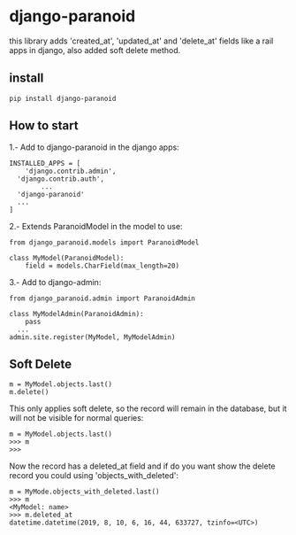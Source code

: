 
# django-paranoid
this library adds 'created_at', 'updated_at' and 'delete_at'  fields like a rail apps in django, also added soft delete method.


## install

    pip install django-paranoid

## How to start
1.- Add to django-paranoid in the django apps:

    INSTALLED_APPS = [
        'django.contrib.admin',
      'django.contrib.auth',
            ...
      'django-paranoid'
      ...
    ]
2.- Extends ParanoidModel in the model to use:

    from django_paranoid.models import ParanoidModel

    class MyModel(ParanoidModel):
        field = models.CharField(max_length=20)

3.- Add to django-admin:

    from django_paranoid.admin import ParanoidAdmin

    class MyModelAdmin(ParanoidAdmin):
        pass
      ...
    admin.site.register(MyModel, MyModelAdmin)
    
    
## Soft Delete
    
    m = MyModel.objects.last()
    m.delete()
    

This only applies soft delete, so the record will remain in the database, but it will not be visible for normal queries:
    
    m = MyModel.objects.last()
    >>> m
    >>>

Now the record has a deleted_at field and if do you want show the delete record you could using 'objects_with_deleted':

    m = MyMode.objects_with_deleted.last()
    >>> m
    <MyModel: name>
    >>> m.deleted_at
    datetime.datetime(2019, 8, 10, 6, 16, 44, 633727, tzinfo=<UTC>)

    

